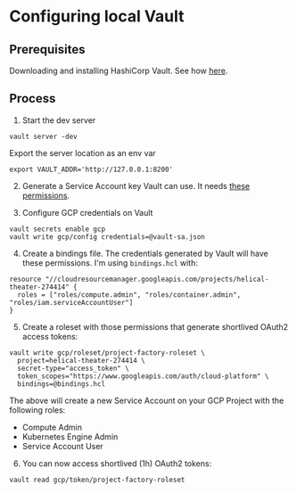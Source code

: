 # Configuring local Vault

## Prerequisites

Downloading and installing HashiCorp Vault. See how [here](https://www.vaultproject.io/docs/install#install-vault).

## Process

1. Start the dev server
```
vault server -dev
```

Export the server location as an env var
```
export VAULT_ADDR='http://127.0.0.1:8200'

```

2. Generate a Service Account key Vault can use. It needs [these permissions](https://www.vaultproject.io/docs/secrets/gcp#required-permissions).

3. Configure GCP credentials on Vault
```
vault secrets enable gcp
vault write gcp/config credentials=@vault-sa.json
```

4. Create a bindings file. The credentials generated by Vault will have these permissions. I'm using `bindings.hcl` with:
```
resource "//cloudresourcemanager.googleapis.com/projects/helical-theater-274414" {
  roles = ["roles/compute.admin", "roles/container.admin", "roles/iam.serviceAccountUser"]
}
```

5. Create a roleset with those permissions that generate shortlived OAuth2 access tokens:
```
vault write gcp/roleset/project-factory-roleset \
  project=helical-theater-274414 \
  secret-type="access_token" \
  token_scopes="https://www.googleapis.com/auth/cloud-platform" \
  bindings=@bindings.hcl
```

The above will create a new Service Account on your GCP Project with the following roles:
 - Compute Admin
 - Kubernetes Engine Admin
 - Service Account User

6. You can now access shortlived (1h) OAuth2 tokens:
```
vault read gcp/token/project-factory-roleset
```
